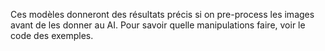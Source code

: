 Ces modèles donneront des résultats précis si on pre-process les images avant de les donner au AI. Pour savoir quelle manipulations faire, voir le code des exemples.